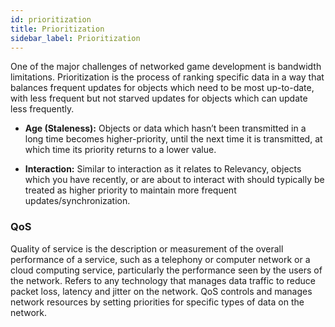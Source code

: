 ```yaml
---
id: prioritization
title: Prioritization
sidebar_label: Prioritization
---
```



One of the major challenges of networked game development is bandwidth limitations. Prioritization is the process of ranking specific data in a way that balances frequent updates for objects which need to be most up-to-date, with less frequent but not starved updates for objects which can update less frequently.
- **Age (Staleness):**
  Objects or data which hasn’t been transmitted in a long time becomes higher-priority, until the next time it is transmitted, at which time its priority returns to a lower value.

- **Interaction:**
  Similar to interaction as it relates to Relevancy, objects which you have recently, or are about to interact with should typically be treated as higher priority to maintain more frequent updates/synchronization.

### QoS

Quality of service is the description or measurement of the overall performance of a service, such as a telephony or computer network or a cloud computing service, particularly the performance seen by the users of the network. Refers to any technology that manages data traffic to reduce packet loss, latency and jitter on the network. QoS controls and manages network resources by setting priorities for specific types of data on the network.
